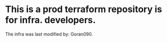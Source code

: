 # This is a prod terraform repository  is for infra. developers.
  The infra was last modified by: Goran090. 
    